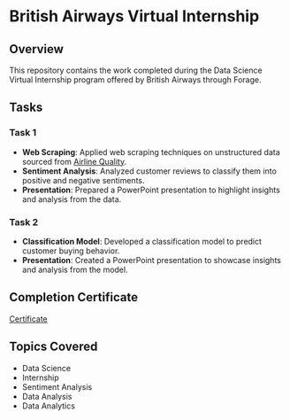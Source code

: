 # British Airways Virtual Internship

## Overview
This repository contains the work completed during the Data Science Virtual Internship program offered by British Airways through Forage.

## Tasks

### Task 1
- **Web Scraping**: Applied web scraping techniques on unstructured data sourced from [Airline Quality](https://www.airlinequality.com/airline-reviews/british-airways).
- **Sentiment Analysis**: Analyzed customer reviews to classify them into positive and negative sentiments.
- **Presentation**: Prepared a PowerPoint presentation to highlight insights and analysis from the data.

### Task 2
- **Classification Model**: Developed a classification model to predict customer buying behavior.
- **Presentation**: Created a PowerPoint presentation to showcase insights and analysis from the model.

## Completion Certificate
[Certificate]([link-to-your-certificate](https://forage-uploads-prod.s3.amazonaws.com/completion-certificates/tMjbs76F526fF5v3G/NjynCWzGSaWXQCxSX_tMjbs76F526fF5v3G_Atfnk4Ed4x49wuxnv_1732947897516_completion_certificate.pdf))

## Topics Covered
- Data Science
- Internship
- Sentiment Analysis
- Data Analysis
- Data Analytics
